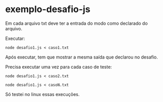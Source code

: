 # exemplo-desafio-js

Em cada arquivo txt deve ter a entrada do modo como declarado do arquivo.

Executar:

```
node desafio1.js < caso1.txt
```

Após executar, tem que mostrar a mesma saída que declarou no desafio.


Precisa executar uma vez para cada caso de teste:
```
node desafio1.js < caso2.txt
```

```
node desafio1.js < casoN.txt
```

Só testei no linux essas execuções.
